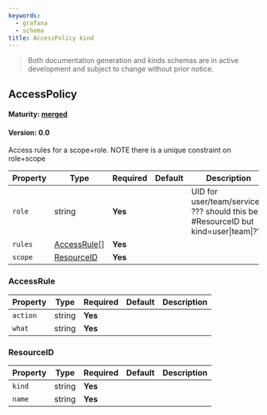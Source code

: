 ```yaml
---
keywords:
  - grafana
  - schema
title: AccessPolicy kind
---
```

> Both documentation generation and kinds schemas are in active development and subject to change without prior notice.

## AccessPolicy

#### Maturity: [merged](../../../maturity/#merged)
#### Version: 0.0

Access rules for a scope+role.  NOTE there is a unique constraint on role+scope

| Property | Type                        | Required | Default | Description                                                                                         |
|----------|-----------------------------|----------|---------|-----------------------------------------------------------------------------------------------------|
| `role`   | string                      | **Yes**  |         | UID for user/team/service...<br/>??? should this be a #ResourceID  but kind=user&#124;team&#124;??? |
| `rules`  | [AccessRule](#accessrule)[] | **Yes**  |         |                                                                                                     |
| `scope`  | [ResourceID](#resourceid)   | **Yes**  |         |                                                                                                     |

### AccessRule

| Property | Type   | Required | Default | Description |
|----------|--------|----------|---------|-------------|
| `action` | string | **Yes**  |         |             |
| `what`   | string | **Yes**  |         |             |

### ResourceID

| Property | Type   | Required | Default | Description |
|----------|--------|----------|---------|-------------|
| `kind`   | string | **Yes**  |         |             |
| `name`   | string | **Yes**  |         |             |


